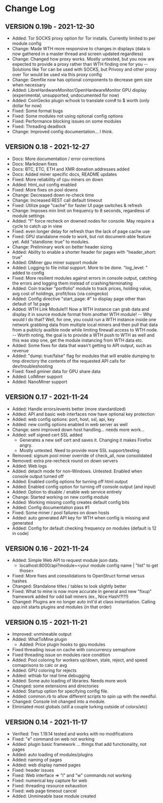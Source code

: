 # Change Log

## VERSION 0.19b - 2021-12-30
- Added: Tor SOCKS proxy option for Tor installs.  Currently limited to per module config
- Change: Made WTH more responsive to changes in displays (data is now gathered in a master thread and screen updated regardless)
- Change: Changed how proxy works.  Mostly untested, but you now are expected to provide a proxy rather than WTH finding one for you
-- Solutions like Tor can be used with SOCKS, but Privoxy and other proxy over Tor would be used via this proxy config
- Change: Gemfile now has optional components to decrease gem size when necessary
- Added: LibreHardwareMonitor/OpenHardwareMonitor GPU display (experimental, unsupported, undocumented for now)
- Added: CoinGecko plugin w/hook to translate coin# to $ worth (only dollar for now)
- Fixed: Some format bugs
- Fixed: Some modules not using optional config options
- Fixed: Performance blocking issues on some modules
- Fixed: Threading deadlock
- Change: Improved config documentation... I think.

## VERSION 0.18 - 2021-12-27
- Docs: More documentation / error corrections
- Docs: Markdown fixes
- Docs: BTC, ETC, ETH and XMR donation addresses added
- Docs: Added miner specific docs, README updates
- Fixed: More reliability of cpu miners on down
- Added: html_out config enabled
- Fixed: More fixes on pool downs
- Change: Decreased down re-check time
- Change: Increased REST call default timeout
- Fixed: Utilize page "cache" for faster UI page switches & refresh
- Change: Imposes min limit on frequency to 8 seconds, regardless of module settings
- Added: "f" force recheck on downed nodes for console.  May require a cycle to catch up in view
- Fixed: even longer delay for refresh than the lack of page cache use
- Fixed: GPU standalone mode to work, but not document-able feature yet.  Add "standlone: true" to modules.
- Change: Preliminary work on better header sizing
- Added: Ability to enable a shorter header for pages with "header_short: true"
- Added: GMiner gpu miner support module
- Added: Logging to file initial support.  More to be done.  "log_level: <level>" added to config
- Fixed: More resilient modules against errors in console output, catching the errors and logging them instead of crashing/terminating
- Added: Coin tracker "portfolio" module to track prices, holding value, avg cost of holdings, profit/loss (via coingecko)
- Added: Config directive "start_page: #" to display page other than default of 1st page
- Added: WTH Link Module!!!  Now a WTH instance can grab data and display it in source module format from another WTH module!
-- Why would I do that?  Well, for one, you could run a WTH instance inside one network grabbing data from multiple local miners and then pull that data from a publicly availble node while limiting firewall access to WTH node.
-- Worth noting, the goal is to provide a WTH push to WTH as well and this was step one, get the module instancing from WTH data etc.
- Added: Some fixes for data that wasn't getting to API output, such as revenue
- Added: "dump: true/false" flag for modules that will enable dumping to tmp directory the contents of the requested API calls for dev/troubleshooting
- Fixed: fixed gminer data for GPU share data
- Added: LolMiner support
- Added: NanoMiner support

## VERSION 0.17 - 2021-11-24
- Added: Handle errors/events better (more standardized)
- Added: API and basic web interfaces now have optional key protection
- Added: web config options: port, host, ssl, api, key
- Added: new config options enabled in web server as well
- Change: semi improved down host handling... needs more work...
- Added: self signed cert SSL added
    - Generates a new self cert and saves it.  Changing it makes Firefox angry.
    - Mostly untested.  Need to provide more SSL support/testing
- Removed: signum pool miner override of check_all, now consolidated
- Removed: extra pre-recheck round on down servers
- Added: Web logs
- Added: detach mode for non-Windows.  Untested.  Enabled when console output turned off
- Added: Enabled config options for turning off html output
- Added: Enabled config option for turning off console output (and input)
- Added: Option to disable / enable web service entirely
- Change:  Started working on new config module
- Added: Working missing config creates default config bits
- Added: Config documentation pass #1
- Fixed: Some miner / pool failures on down hosts
- Added: auto generated API key for WTH when config is missing and generated
- Added: Config for default checking frequency on modules (default is 12 in code)

## VERSION 0.16 - 2021-11-24
- Added: Simple Web API to request module json data.
    - localhost:8000/api?module=<your module config name | "list" to get those>
- Fixed: More fixes and consolidations to OpenStruct format versus hashes
- Changed: Standalone titles / tables to look slightly better
- Fixed: What to mine is now more accurate in general and new "fixup" framework added for odd ball miners (ex., Nice Hash!?!?!)
- Changed: Plugins are no longer auto init'd at class instantiation.  Calling app.init starts plugins and modules (in that order)

## VERSION 0.15 - 2021-11-21
- Improved: unmineable output
- Added: WhatToMine plugin
    - Added: Price plugin hooks to gpu modules
- Fixed threading issue on cache with concurrency semaphore
- Fixed threading issue on modules race condition
- Added: Pool coloring for workers up/down, stale, reject, and speed comaprisons to calc or avg
- Added: GPU coloring for rejects
- Added: wthlab for real time debugging
- Added: Some auto loading of libraries. Needs more work
- Changed: some extensions and directories
- Added: Startup option for specifying config file.
- Added: common.rb to allow different scripts to spin up with the needful.
- Changed: Console Init changed into a module.
- Elminiated most globals (still a couple lurking outside of colors/etc)

## VERSION 0.14 - 2021-11-17
- Verified: Trex 1.19.14 tested and works with no modifications
- Fixed: "e" command on web not working
- Added: plugin basic framework ... things that add functionality, not pages
- Added: auto loading of modules/plugins
- Added: naming of pages
- Added: web display named pages
- Fixed: header issues
- Fixed: Web interface => "l" and "w" commands not working
- Fixed: numerical key capture for web
- Fixed: threading resource exhaustion
- Fixed: web page timeout cancel
- Added: Unmineable base module created
